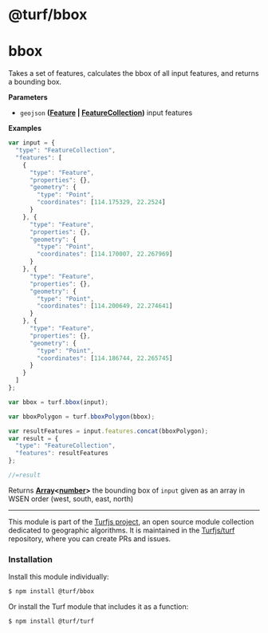 # @turf/bbox

# bbox

Takes a set of features, calculates the bbox of all input features, and returns a bounding box.

**Parameters**

-   `geojson` **([Feature](http://geojson.org/geojson-spec.html#feature) \| [FeatureCollection](http://geojson.org/geojson-spec.html#featurecollection))** input features

**Examples**

```javascript
var input = {
  "type": "FeatureCollection",
  "features": [
    {
      "type": "Feature",
      "properties": {},
      "geometry": {
        "type": "Point",
        "coordinates": [114.175329, 22.2524]
      }
    }, {
      "type": "Feature",
      "properties": {},
      "geometry": {
        "type": "Point",
        "coordinates": [114.170007, 22.267969]
      }
    }, {
      "type": "Feature",
      "properties": {},
      "geometry": {
        "type": "Point",
        "coordinates": [114.200649, 22.274641]
      }
    }, {
      "type": "Feature",
      "properties": {},
      "geometry": {
        "type": "Point",
        "coordinates": [114.186744, 22.265745]
      }
    }
  ]
};

var bbox = turf.bbox(input);

var bboxPolygon = turf.bboxPolygon(bbox);

var resultFeatures = input.features.concat(bboxPolygon);
var result = {
  "type": "FeatureCollection",
  "features": resultFeatures
};

//=result
```

Returns **[Array](https://developer.mozilla.org/en-US/docs/Web/JavaScript/Reference/Global_Objects/Array)&lt;[number](https://developer.mozilla.org/en-US/docs/Web/JavaScript/Reference/Global_Objects/Number)>** the bounding box of `input` given
as an array in WSEN order (west, south, east, north)

---

This module is part of the [Turfjs project](http://turfjs.org/), an open source
module collection dedicated to geographic algorithms. It is maintained in the
[Turfjs/turf](https://github.com/Turfjs/turf) repository, where you can create
PRs and issues.

### Installation

Install this module individually:

```sh
$ npm install @turf/bbox
```

Or install the Turf module that includes it as a function:

```sh
$ npm install @turf/turf
```
